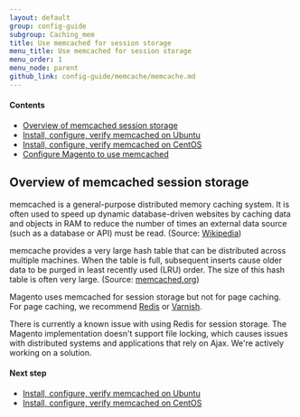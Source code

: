 ```yaml
---
layout: default
group: config-guide
subgroup: Caching_mem
title: Use memcached for session storage
menu_title: Use memcached for session storage
menu_order: 1
menu_node: parent
github_link: config-guide/memcache/memcache.md
---
```


#### Contents
*	<a href="#config-memcache-over">Overview of memcached session storage</a>
*	<a href="{{ site.gdeurl }}config-guide/memcache/memcache_ubuntu.html">Install, configure, verify memcached on Ubuntu</a>
*   <a href="{{ site.gdeurl }}config-guide/memcache/memcache_centos.html">Install, configure, verify memcached on CentOS</a>
*	<a href="{{ site.gdeurl }}config-guide/memcache/memcache_magento.html">Configure Magento to use memcached</a>

<h2 id="config-memcache-over">Overview of memcached session storage</h2>
memcached is a general-purpose distributed memory caching system. It is often used to speed up dynamic database-driven websites by caching data and objects in RAM to reduce the number of times an external data source (such as a database or API) must be read. (Source: <a href="https://en.wikipedia.org/wiki/Memcached" target="_blank">Wikipedia</a>)

memcache provides a very large hash table that can be distributed across multiple machines. When the table is full, subsequent inserts cause older data to be purged in least recently used (LRU) order. The size of this hash table is often very large. (Source: <a href="http://memcached.org/" target="_blank">memcached.org</a>)

Magento uses memcached for session storage but not for page caching. For page caching, we recommend <a href="{{ site.gdeurl }}config-guide/redis/config-redis.html">Redis</a> or <a href="{{ site.gdeurl }}config-guide/varnish/config-varnish.html">Varnish</a>.

<div class="bs-callout bs-callout-info" id="info">
   <span class="glyphicon-class">
   <p>There is currently a known issue with using Redis for session storage. The Magento implementation doesn't support file locking, which causes issues with distributed systems and applications that rely on Ajax. We're actively working on a solution.</p></span>
</div>

#### Next step
*   <a href="{{ site.gdeurl }}config-guide/memcache/memcache_ubuntu.html">Install, configure, verify memcached on Ubuntu</a>
*   <a href="{{ site.gdeurl }}config-guide/memcache/memcache_centos.html">Install, configure, verify memcached on CentOS</a>